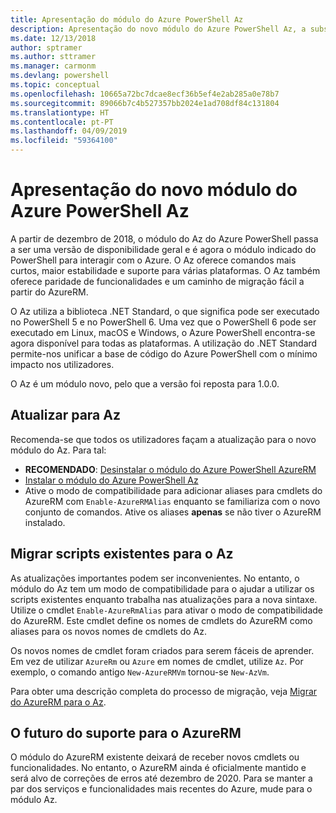 ```yaml
---
title: Apresentação do módulo do Azure PowerShell Az
description: Apresentação do novo módulo do Azure PowerShell Az, a substituição do módulo AzureRM.
ms.date: 12/13/2018
author: sptramer
ms.author: sttramer
ms.manager: carmonm
ms.devlang: powershell
ms.topic: conceptual
ms.openlocfilehash: 10665a72bc7dcae8ecf36b5ef4e2ab285a0e78b7
ms.sourcegitcommit: 89066b7c4b527357bb2024e1ad708df84c131804
ms.translationtype: HT
ms.contentlocale: pt-PT
ms.lasthandoff: 04/09/2019
ms.locfileid: "59364100"
---
```

# <a name="introducing-the-new-azure-powershell-az-module"></a>Apresentação do novo módulo do Azure PowerShell Az

A partir de dezembro de 2018, o módulo do Az do Azure PowerShell passa a ser uma versão de disponibilidade geral e é agora o módulo indicado do PowerShell para interagir com o Azure. O Az oferece comandos mais curtos, maior estabilidade e suporte para várias plataformas. O Az também oferece paridade de funcionalidades e um caminho de migração fácil a partir do AzureRM.

O Az utiliza a biblioteca .NET Standard, o que significa pode ser executado no PowerShell 5 e no PowerShell 6.
Uma vez que o PowerShell 6 pode ser executado em Linux, macOS e Windows, o Azure PowerShell encontra-se agora disponível para todas as plataformas.
A utilização do .NET Standard permite-nos unificar a base de código do Azure PowerShell com o mínimo impacto nos utilizadores.

O Az é um módulo novo, pelo que a versão foi reposta para 1.0.0.

## <a name="upgrade-to-az"></a>Atualizar para Az

Recomenda-se que todos os utilizadores façam a atualização para o novo módulo do Az. Para tal:

* __RECOMENDADO__: [Desinstalar o módulo do Azure PowerShell AzureRM](/powershell/azure/uninstall-az-ps#uninstall-the-azurerm-module)
* [Instalar o módulo do Azure PowerShell Az](/powershell/azure/install-az-ps)
* Ative o modo de compatibilidade para adicionar aliases para cmdlets do AzureRM com `Enable-AzureRMAlias` enquanto se familiariza com o novo conjunto de comandos. Ative os aliases __apenas__ se não tiver o AzureRM instalado.

## <a name="migrate-existing-scripts-to-az"></a>Migrar scripts existentes para o Az

As atualizações importantes podem ser inconvenientes. No entanto, o módulo do Az tem um modo de compatibilidade para o ajudar a utilizar os scripts existentes enquanto trabalha nas atualizações para a nova sintaxe. Utilize o cmdlet `Enable-AzureRmAlias` para ativar o modo de compatibilidade do AzureRM. Este cmdlet define os nomes de cmdlets do AzureRM como aliases para os novos nomes de cmdlets do Az.

Os novos nomes de cmdlet foram criados para serem fáceis de aprender. Em vez de utilizar `AzureRm` ou `Azure` em nomes de cmdlet, utilize `Az`. Por exemplo, o comando antigo `New-AzureRMVm` tornou-se `New-AzVm`.

Para obter uma descrição completa do processo de migração, veja [Migrar do AzureRM para o Az](migrate-from-azurerm-to-az.md).

## <a name="the-future-of-support-for-azurerm"></a>O futuro do suporte para o AzureRM

O módulo do AzureRM existente deixará de receber novos cmdlets ou funcionalidades. No entanto, o AzureRM ainda é oficialmente mantido e será alvo de correções de erros até dezembro de 2020. Para se manter a par dos serviços e funcionalidades mais recentes do Azure, mude para o módulo Az.
